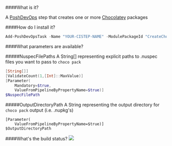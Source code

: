####What is it?

A [PoshDevOps](https://github.com/PoshDevOps/PoshDevOps) step that creates one or more [Chocolatey](https://chocolatey.org/) packages

####How do I install it?

```PowerShell
Add-PoshDevOpsTask -Name "YOUR-CISTEP-NAME" -ModulePackageId "CreateChocolateyPackage"
```

####What parameters are available?

#####NuspecFilePaths
A String[] representing explicit paths to .nuspec files you want to pass to `choco pack`
```PowerShell
[String[]]
[ValidateCount(1,[Int]::MaxValue)]
[Parameter(
    Mandatory=$true,
    ValueFromPipelineByPropertyName=$true)]
$NuspecFilePath
```
#####OutputDirectoryPath
A String representing the output directory for `choco pack` output (i.e. .nupkg's)
```PowerShell[String]
[Parameter(
    ValueFromPipelineByPropertyName=$true)]
$OutputDirectoryPath
```

####What's the build status?
![](https://ci.appveyor.com/api/projects/status/1qk22qg7niqbgxhf?svg=true)

